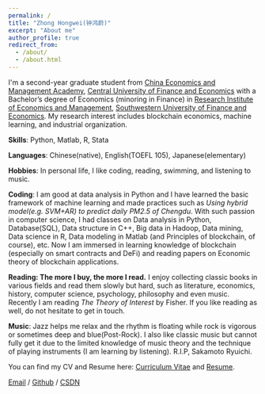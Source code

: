 ```yaml
---
permalink: /
title: "Zhong Hongwei(钟鸿蔚)"
excerpt: "About me"
author_profile: true
redirect_from: 
  - /about/
  - /about.html
---
```


I'm a second-year graduate student from [China Economics and Management Academy](http://cema.cufe.edu.cn/), [Central University of Finance and Economics](https://www.cufe.edu.cn/) with a Bachelor’s degree of Economics (minoring in Finance) in [Research Institute of Economics and Management](https://riem.swufe.edu.cn), [Southwestern University of Finance and Economics](https://www.swufe.edu.cn). My research interest includes blockchain economics, machine learning, and industrial organization.

**Skills**: Python, Matlab, R, Stata

**Languages**: Chinese(native), English(TOEFL 105), Japanese(elementary)

**Hobbies**: In personal life, I like coding, reading, swimming, and listening to music. 

**Coding**: I am good at data analysis in Python and I have learned the basic framework of machine learning and made practices such as _Using hybrid model(e.g. SVM+AR) to predict daily PM2.5 of Chengdu_. With such passion in computer science, I had classes on Data analysis in Python, Database(SQL), Data structure in C++, Big data in Hadoop, Data mining, Data science in R, Data modeling in Matlab (and Principles of blockchain, of course), etc. Now I am immersed in learning knowledge of blockchain (especially on smart contracts and DeFi) and reading papers on Economic theory of blockchain applications.

**Reading: The more I buy, the more I read.** I enjoy collecting classic books in various fields and read them slowly but hard, such as literature, economics, history, computer science, psychology, philosophy and even music. Recently I am reading _The Theory of Interest_ by Fisher. If you like reading as well, do not hesitate to get in touch.

**Music**: Jazz helps me relax and the rhythm is floating while rock is vigorous or sometimes deep and blue(Post-Rock). I also like classic music but cannot fully get it due to the limited knowledge of music theory and the technique of playing instruments (I am learning by listening). R.I.P, Sakamoto Ryuichi.


You can find my CV and Resume here: [Curriculum Vitae](../assets/Curriculum_Vitae.pdf) and [Resume](../assets/Resume20230404.pdf).

[Email](mailto:zhonghongwei@email.cufe.edu.cn) / [Github](https://github.com/CHNzhonghongwei) / [CSDN](https://blog.csdn.net/weixin_43108468?type=blog)

